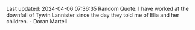 Last updated: 2024-04-06 07:36:35
Random Quote: I have worked at the downfall of Tywin Lannister since the day they told me of Elia and her children.  -  Doran Martell